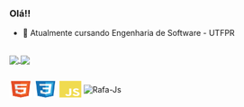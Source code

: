 ### Olá!! 

- 🔭 Atualmente cursando Engenharia de Software - UTFPR

##
<a href="https://github.com/anuraghazra/github-readme-stats">
  <img height=200 align="center" src="https://github-readme-stats.vercel.app/api?username=daviconrado&theme=dark&card_width=300" />
</a>
<a href="https://github.com/anuraghazra/convoychat">
  <img height=200 align="center" src="https://github-readme-stats.vercel.app/api/top-langs?username=daviconrado&layout=normal&langs_count=8&card_width=300&theme=dark" />
</a>

##
<div>
  <img align="center" alt="Rafa-HTML" height="30" width="40" src="https://raw.githubusercontent.com/devicons/devicon/master/icons/html5/html5-original.svg">
  <img align="center" alt="Rafa-CSS" height="30" width="40" src="https://raw.githubusercontent.com/devicons/devicon/master/icons/css3/css3-original.svg">
  <img align="center" alt="Rafa-Js" height="30" width="40" src="https://raw.githubusercontent.com/devicons/devicon/master/icons/javascript/javascript-plain.svg">
  <img align="center" alt="Rafa-Js" height="30" width="40" src="https://cdn.jsdelivr.net/gh/devicons/devicon@latest/icons/tailwindcss/tailwindcss-original.svg" />
</div>
